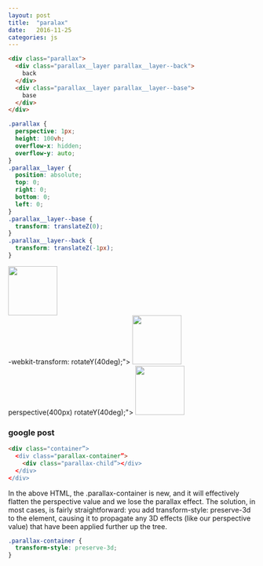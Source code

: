 ```yaml
---
layout: post
title:  "paralax"
date:   2016-11-25
categories: js
---
```


```html
<div class="parallax">
  <div class="parallax__layer parallax__layer--back">
    back
  </div>
  <div class="parallax__layer parallax__layer--base">
    base
  </div>
</div>
```

```css
.parallax {
  perspective: 1px;
  height: 100vh;
  overflow-x: hidden;
  overflow-y: auto;
}
.parallax__layer {
  position: absolute;
  top: 0;
  right: 0;
  bottom: 0;
  left: 0;
}
.parallax__layer--base {
  transform: translateZ(0);
}
.parallax__layer--back {
  transform: translateZ(-1px);
}
```


<div id="animateTest" >
    <img src="http://imgcache.qq.com/ptlogin/head/1_100.gif" 
         width="100" height="100">
</div>
 
<div id="animateTest" 
     style="<span style="color: #ff0000;">-webkit-transform: rotateY(40deg);</span>">
    <img src="http://imgcache.qq.com/ptlogin/head/1_100.gif" 
         width="100" height="100">
</div>

<div id="animateTest" 
     style="-webkit-transform: <span style="color: #ff0000;">perspective(400px)</span> rotateY(40deg);">
<img src="http://imgcache.qq.com/ptlogin/head/1_100.gif" 
     width="100" height="100">
</div>


### google post

```html
<div class="container”>
  <div class="parallax-container”>
    <div class="parallax-child”></div>
  </div>
</div>
```

In the above HTML, the .parallax-container is new, and it will effectively flatten the perspective value and we lose the parallax effect. The solution, in most cases, is fairly straightforward: you add transform-style: preserve-3d to the element, causing it to propagate any 3D effects (like our perspective value) that have been applied further up the tree.

```css
.parallax-container {
  transform-style: preserve-3d;
}
```